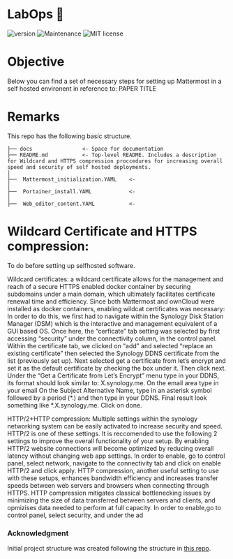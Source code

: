 # LabOps :microscope:

![version](https://img.shields.io/badge/version-1.0-blue) ![Maintenance](https://img.shields.io/badge/Maintained%3F-yes-green.svg) ![MIT license](https://img.shields.io/badge/License-MIT-blue.svg)

# Objective

Below you can find a set of necessary steps for setting up Mattermost in a self hosted environent in reference to: PAPER TITLE

# Remarks

This repo has the following basic structure.

```
├── docs                <- Space for documentation
├── README.md           <- Top-level README. Includes a description for Wildcard and HTTPS compression proccedures for increasing overall speed and security of self hosted deployments. 
│
├──  Mattermost_initialization.YAML    <-
│
├──  Portainer_install.YAML            <-
│
├──  Web_editor_content.YAML           <-   
```


# Wildcard Certificate and HTTPS compression:

To do before setting up selfhosted software. 

Wildcard certificates: a wildcard certificate allows for the management and reach of a secure HTTPS enabled docker container by securing subdomains under a main domain, which ultimately facilitates certificate renewal time and efficiency. Since both Mattermost and ownCloud were installed as docker containers, enabling wildcat certificates was necessary: In order to do this, we first had to navigate within the Synology Disk Station Manager (DSM) which is the interactive and management equivalent of a GUI based OS. Once here, the “cerficate” tab setting was selected by first accessing “security” under the connectivity column,  in the control panel. Within the certificate tab, we clicked on “add” and selected “replace an existing certificate” then selected the Synology DDNS certificate from the list (previously set up). Next selected get a certificate from let’s encrypt and set it as the default certificate by checking the box under it. Then click next. Under the “Get a Certificate from Let’s Encrypt” menu type in your DDNS, its format should look similar to: X.synology.me. On the email area type in your email On the Subject Alternative Name, type in an asterisk symbol followed by a period (*.) and then type in your DDNS. Final result look something like *.X.synology.me. Click on done. 

HTTP/2+HTTP compression: Multiple settings within the synology networking system can be easily activated to increase security and speed. HTTP/2 is one of these settings. It is reccomended to use the following 2 settings to improve the overall functionality of your setup. By enabling HTTP/2 website connections will become optimized by reducing overall latency without changing web app settings. In order to enable, go to control panel, select network, navigate to the connectivity tab and click on enable HTTP/2 and click apply. HTTP compression, another useful setting to use with these setups, enhances bandwidth efficiency and increases transfer speeds between web servers and browsers when connecting through HTTPS. HTTP compression mitigates classical bottlenecking issues by minimizing the size of data transferred between servers and clients, and opmizises data needed to perform at full capacity. In order to enable,go to control panel, select security, and under the ad



### Acknowledgment

Initial project structure was created following the structure in [this repo](https://github.com/malill/research-template).
